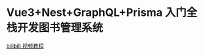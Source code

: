 # Vue3+Nest+GraphQL+Prisma 入门全栈开发图书管理系统

[bilibili 视频教程](https://www.bilibili.com/video/BV1K44y197Za/)
